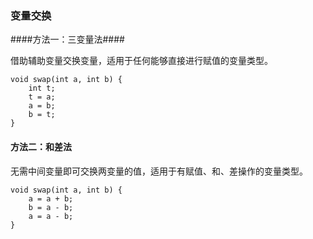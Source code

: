 ### 变量交换 ###

####方法一：三变量法####

借助辅助变量交换变量，适用于任何能够直接进行赋值的变量类型。
```
void swap(int a, int b) {
	int t;
	t = a;
	a = b;
	b = t;
}
```

#### 方法二：和差法 ####

无需中间变量即可交换两变量的值，适用于有赋值、和、差操作的变量类型。
```
void swap(int a, int b) {
	a = a + b;
	b = a - b;
	a = a - b;
}
```



